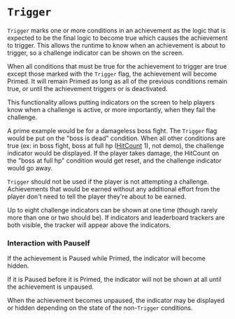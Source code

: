# `Trigger`

`Trigger` marks one or more conditions in an achievement as the logic that is expected to be the final logic to become true which causes the achievement to trigger. This allows the runtime to know when an achievement is about to trigger, so a challenge indicator can be shown on the screen.

When all conditions that must be true for the achievement to trigger are true except those marked with the `Trigger` flag, the achievement will become Primed. It will remain Primed as long as all of the previous conditions remain true, or until the achievement triggers or is deactivated.

This functionality allows putting indicators on the screen to help players know when a challenge is active, or more importantly, when they fail the challenge.

A prime example would be for a damageless boss fight. The `Trigger` flag would be put on the "boss is dead" condition. When all other conditions are true (ex: in boss fight, boss at full hp ([HitCount](/developer-docs/hit-counts) 1), not demo), the challenge indicator would be displayed. If the player takes damage, the HitCount on the "boss at full hp" condition would get reset, and the challenge indicator would go away.

`Trigger` should not be used if the player is not attempting a challenge. Achievements that would be earned without any additional effort from the player don't need to tell the player they're about to be earned.

Up to eight challenge indicators can be shown at one time (though rarely more than one or two should be). If indicators and leaderboard trackers are both visible, the tracker will appear above the indicators.

### Interaction with PauseIf

If the achievement is Paused while Primed, the indicator will become hidden.

If it is Paused before it is Primed, the indicator will not be shown at all until the achievement is unpaused.

When the achievement becomes unpaused, the indicator may be displayed or hidden depending on the state of the non-`Trigger` conditions.
